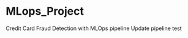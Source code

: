 # MLops_Project
Credit Card Fraud Detection with MLOps pipeline
U p d a t e   p i p e l i n e   t e s t  
 